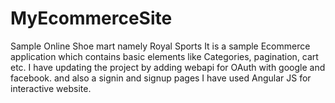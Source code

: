 # MyEcommerceSite
Sample Online Shoe mart namely Royal Sports
It is a sample Ecommerce application which contains basic elements like Categories, pagination, cart etc.
I have updating the project by adding webapi for OAuth with google and facebook. and also a signin and signup pages
I have used Angular JS for interactive website.
